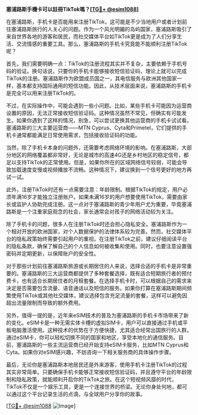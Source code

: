 **塞浦路斯手機卡可以註冊TikTok嗎？[[TG💪+ @esim1088](https://t.me/s/esim1088)]**

在塞浦路斯，手机卡是否能用来注册TikTok，这可能是不少当地用户或者计划前往塞浦路斯旅行的人关心的问题。作为一个风光明媚的岛屿国家，塞浦路斯吸引了来自世界各地的游客和居民，而社交媒体平台如TikTok更是成为了人们分享生活、交流情感的重要工具。那么，塞浦路斯的手机卡究竟能不能顺利注册TikTok呢？

首先，我们需要明确一点：TikTok的注册流程其实并不复杂，主要依赖于手机号码的验证。换句话说，只要你的手机卡能够接收短信验证码，理论上就可以完成TikTok的注册。塞浦路斯作为欧盟成员国之一，其电信服务与欧洲其他国家一样，基本都支持国际通用的短信功能。因此，从技术层面来说，塞浦路斯的手机卡是完全可以用来注册TikTok的。

不过，在实际操作中，可能会遇到一些小问题。比如，某些手机卡可能因为运营商设置的原因，无法正常接收短信验证码。这种情况虽然不常见，但确实有可能发生。如果你遇到了这样的情况，别急，可以尝试更换其他运营商的手机卡试试看。塞浦路斯的三大主要运营商——MTN Cyprus、Cyta和Primetel，它们提供的手机卡通常都能满足日常使用需求，包括接收验证码的功能。

当然，除了手机卡本身的问题外，还需要考虑网络环境的影响。在塞浦路斯，大部分地区的网络覆盖都非常好，无论是城市的高速4G还是乡村地区的稳定信号，都足以支持TikTok的正常使用。但是，如果你所在的区域网络信号较弱，可能会导致加载速度变慢或视频播放不流畅。这种情况下，建议换到一个信号更好的地方再试一试。

此外，注册TikTok时还有一点需要注意：年龄限制。根据TikTok的规定，用户必须年满16岁才能独立注册账户。如果未满16岁的用户想要使用TikTok，需要由家长或监护人协助完成注册。这一点对于塞浦路斯的青少年用户尤为重要，毕竟塞浦路斯是一个注重家庭观念的社会，家长通常会对孩子的网络活动较为关注。

除了手机卡的问题，很多人在注册TikTok时还会担心隐私安全。塞浦路斯作为一个相对开放的欧洲国家，对个人数据保护的法律体系较为完善。然而，社交媒体平台的隐私政策始终需要引起用户的重视。在注册TikTok之前，建议仔细阅读平台的隐私条款，确保了解自己的个人信息如何被收集和使用。同时，也要注意设置强密码并定期更新，以保障账户的安全性。

对于那些计划前往塞浦路斯旅游或长期居住的人来说，选择合适的手机卡是非常重要的。塞浦路斯的三大运营商都提供了多种套餐选择，既有适合短期旅行者的预付费卡，也有适合长期居住者的月租套餐。在选择手机卡时，可以根据自己的需求来决定是否需要包含流量、语音通话以及短信的服务。如果你打算在塞浦路斯期间频繁使用TikTok或其他社交媒体，建议选择包含充足流量的套餐，这样可以避免因超出流量限制而导致的额外费用。

另外，值得一提的是，近年来eSIM技术的普及为塞浦路斯的手机卡市场带来了新的变化。eSIM卡是一种无需实体卡槽的虚拟SIM卡，用户可以直接通过手机或平板电脑激活使用。这种技术的优势在于方便快捷，尤其适合经常出国旅行的人群。通过eSIM卡，你可以轻松切换不同的国家和地区，享受本地化的通信服务。目前，塞浦路斯的一些主流运营商已经开始支持eSIM卡服务，比如MTN Cyprus和Cyta。如果你对eSIM感兴趣，不妨咨询一下相关服务商的具体操作步骤。

最后，无论你是塞浦路斯本地居民还是外来游客，使用手机卡注册TikTok的过程其实非常简单。只要确保手机卡能够正常接收短信验证码，并且遵守平台的年龄限制和隐私政策，就能顺利开启你的TikTok之旅。在这个短视频风靡的时代，TikTok不仅是一个娱乐工具，更是一个连接世界的桥梁。无论你身处何地，都可以通过这个平台记录生活的点滴，与全球用户分享你的故事。

[[TG💪+ @esim1088](https://t.me/s/esim1088) ![Image](https://i.postimg.cc/4NQfJmqS/Snipaste-2025-05-13-00-14-12.png)]